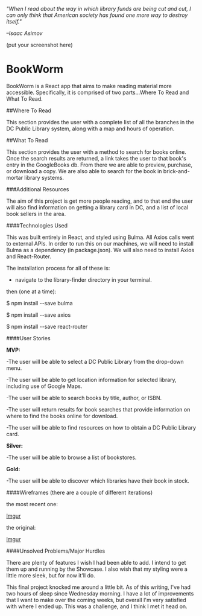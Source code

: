 _"When I read about the way in which library funds are being cut and cut, I can only think that American society has found one more way to destroy itself."_

_–Isaac Asimov_

(put your screenshot here)

# BookWorm

BookWorm is a React app that aims to make reading material more accessible.  Specifically, it is comprised of two parts...Where To Read and What To Read.


##Where To Read

  This section provides the user with a complete list of all the branches in the DC Public Library system, along with a map and hours of operation.

##What To Read

  This section provides the user with a method to search for books online.  Once the search results are returned, a link takes the user to that book's entry in the GoogleBooks db.  From there we are able to preview, purchase, or download a copy.  We are also able to search for the book in brick-and-mortar library systems.

###Additional Resources

  The aim of this project is get more people reading, and to that end the user will also find information on getting a library card in DC, and a list of local book sellers in the area.


####Technologies Used

  This was built entirely in React, and styled using Bulma.  All Axios calls went to external APIs.  In order to run this on our machines, we will need to install Bulma as a dependency (in package.json).  We will also need to install Axios and React-Router.

  The installation process for all of these is:
   - navigate to the library-finder directory in your terminal.

   then (one at a time):

  $ npm install --save bulma

  $ npm install --save axios

  $ npm install --save react-router

####User Stories

**MVP:**

-The user will be able to select a DC Public Library from the drop-down menu.

-The user will be able to get location information for selected library, including use of Google Maps.

-The user will be able to search books by title, author, or ISBN.

-The user will return results for book searches that provide information on where to find the books online for download.

-The user will be able to find resources on how to obtain a DC Public Library card.


**Silver:**

-The user will be able to browse a list of bookstores.

**Gold:**

-The user will be able to discover which libraries have their book in stock.


####Wireframes
(there are a couple of different iterations)

the most recent one:

[Imgur](http://i.imgur.com/UB9xEvN.jpg)

the original:

[Imgur](http://i.imgur.com/hnQh7qV.jpg)

####Unsolved Problems/Major Hurdles

There are plenty of features I wish I had been able to add.  I intend to get them up and running by the Showcase.  I also wish that my styling were a little more sleek, but for now it'll do.

This final project knocked me around a little bit.  As of this writing, I've had two hours of sleep since Wednesday morning.  I have a lot of improvements that I want to make over the coming weeks, but overall I'm very satisfied with where I ended up.  This was a challenge, and I think I met it head on.
